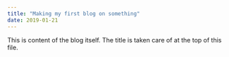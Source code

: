 ```yaml
---
title: "Making my first blog on something"
date: 2019-01-21
---
```


This is content of the blog itself. The title is taken care of at the top of this file.
